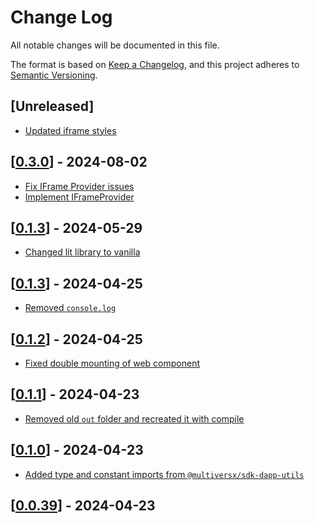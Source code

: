 # Change Log

All notable changes will be documented in this file.

The format is based on [Keep a Changelog](https://keepachangelog.com/en/1.0.0/),
and this project adheres to [Semantic Versioning](https://semver.org/spec/v2.0.0.html).

## [Unreleased]

- [Updated iframe styles](https://github.com/multiversx/mx-sdk-js-web-wallet-cross-window-provider/pull/50)

## [[0.3.0](https://github.com/multiversx/mx-wallet-dapp/pull/48)] - 2024-08-02

- [Fix IFrame Provider issues](https://github.com/multiversx/mx-wallet-dapp/pull/47)
- [Implement IFrameProvider](https://github.com/multiversx/mx-wallet-dapp/pull/46)

## [[0.1.3](https://github.com/multiversx/mx-wallet-dapp/pull/45)] - 2024-05-29

- [Changed lit library to vanilla](https://github.com/multiversx/mx-wallet-dapp/pull/44)

## [[0.1.3](https://github.com/multiversx/mx-wallet-dapp/pull/42)] - 2024-04-25

- [Removed `console.log`](https://github.com/multiversx/mx-wallet-dapp/pull/41)

## [[0.1.2](https://github.com/multiversx/mx-wallet-dapp/pull/40)] - 2024-04-25

- [Fixed double mounting of web component](https://github.com/multiversx/mx-wallet-dapp/pull/39)

## [[0.1.1](https://github.com/multiversx/mx-wallet-dapp/pull/38)] - 2024-04-23

- [Removed old `out` folder and recreated it with compile](https://github.com/multiversx/mx-wallet-dapp/pull/38)

## [[0.1.0](https://github.com/multiversx/mx-wallet-dapp/pull/37)] - 2024-04-23

- [Added type and constant imports from `@multiversx/sdk-dapp-utils`](https://github.com/multiversx/mx-wallet-dapp/pull/34)

## [[0.0.39](https://github.com/multiversx/mx-wallet-dapp/pull/33)] - 2024-04-23
